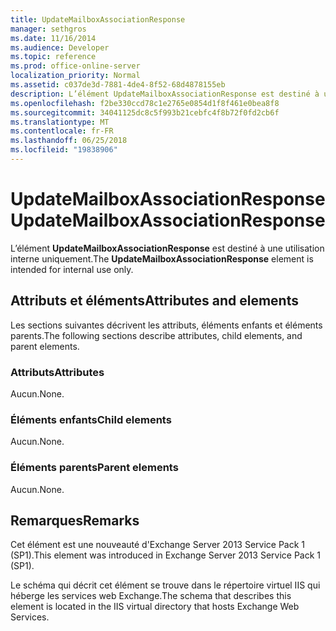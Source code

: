 ```yaml
---
title: UpdateMailboxAssociationResponse
manager: sethgros
ms.date: 11/16/2014
ms.audience: Developer
ms.topic: reference
ms.prod: office-online-server
localization_priority: Normal
ms.assetid: c037de3d-7881-4de4-8f52-68d4878155eb
description: L’élément UpdateMailboxAssociationResponse est destiné à une utilisation interne uniquement.
ms.openlocfilehash: f2be330ccd78c1e2765e0854d1f8f461e0bea8f8
ms.sourcegitcommit: 34041125dc8c5f993b21cebfc4f8b72f0fd2cb6f
ms.translationtype: MT
ms.contentlocale: fr-FR
ms.lasthandoff: 06/25/2018
ms.locfileid: "19838906"
---
```

# <a name="updatemailboxassociationresponse"></a><span data-ttu-id="6febb-103">UpdateMailboxAssociationResponse</span><span class="sxs-lookup"><span data-stu-id="6febb-103">UpdateMailboxAssociationResponse</span></span>

<span data-ttu-id="6febb-104">L’élément **UpdateMailboxAssociationResponse** est destiné à une utilisation interne uniquement.</span><span class="sxs-lookup"><span data-stu-id="6febb-104">The **UpdateMailboxAssociationResponse** element is intended for internal use only.</span></span> 

## <a name="attributes-and-elements"></a><span data-ttu-id="6febb-105">Attributs et éléments</span><span class="sxs-lookup"><span data-stu-id="6febb-105">Attributes and elements</span></span>

<span data-ttu-id="6febb-106">Les sections suivantes décrivent les attributs, éléments enfants et éléments parents.</span><span class="sxs-lookup"><span data-stu-id="6febb-106">The following sections describe attributes, child elements, and parent elements.</span></span>
  
### <a name="attributes"></a><span data-ttu-id="6febb-107">Attributs</span><span class="sxs-lookup"><span data-stu-id="6febb-107">Attributes</span></span>

<span data-ttu-id="6febb-108">Aucun.</span><span class="sxs-lookup"><span data-stu-id="6febb-108">None.</span></span>
  
### <a name="child-elements"></a><span data-ttu-id="6febb-109">Éléments enfants</span><span class="sxs-lookup"><span data-stu-id="6febb-109">Child elements</span></span>

<span data-ttu-id="6febb-110">Aucun.</span><span class="sxs-lookup"><span data-stu-id="6febb-110">None.</span></span>
  
### <a name="parent-elements"></a><span data-ttu-id="6febb-111">Éléments parents</span><span class="sxs-lookup"><span data-stu-id="6febb-111">Parent elements</span></span>

<span data-ttu-id="6febb-112">Aucun.</span><span class="sxs-lookup"><span data-stu-id="6febb-112">None.</span></span>
  
## <a name="remarks"></a><span data-ttu-id="6febb-113">Remarques</span><span class="sxs-lookup"><span data-stu-id="6febb-113">Remarks</span></span>

<span data-ttu-id="6febb-114">Cet élément est une nouveauté d'Exchange Server 2013 Service Pack 1 (SP1).</span><span class="sxs-lookup"><span data-stu-id="6febb-114">This element was introduced in Exchange Server 2013 Service Pack 1 (SP1).</span></span>
  
<span data-ttu-id="6febb-115">Le schéma qui décrit cet élément se trouve dans le répertoire virtuel IIS qui héberge les services web Exchange.</span><span class="sxs-lookup"><span data-stu-id="6febb-115">The schema that describes this element is located in the IIS virtual directory that hosts Exchange Web Services.</span></span>
  

